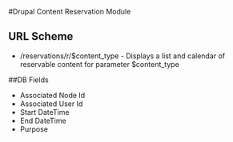 #Drupal Content Reservation Module

## URL Scheme
* /reservations/r/$content_type - Displays a list and calendar of reservable content for parameter $content_type


##DB Fields
* Associated Node Id
* Associated User Id
* Start DateTime
* End DateTime
* Purpose
